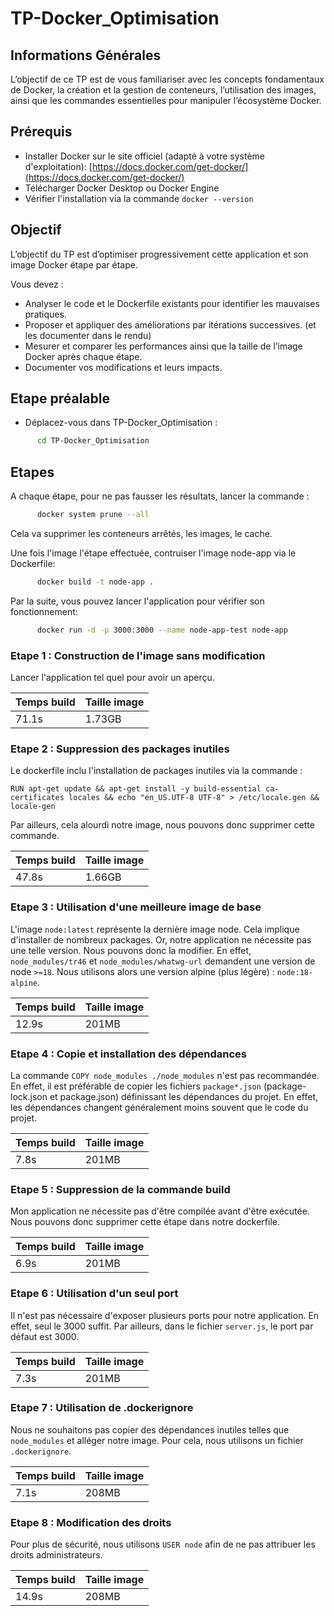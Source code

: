 # TP-Docker_Optimisation

## Informations Générales

L’objectif de ce TP est de vous familiariser avec les concepts fondamentaux de Docker, la création et la gestion de conteneurs, l’utilisation des images, ainsi que les commandes essentielles pour manipuler l’écosystème Docker.

## Prérequis

- Installer Docker sur le site officiel (adapté à votre système d'exploitation): [https://docs.docker.com/get-docker/](https://docs.docker.com/get-docker/)
- Télécharger Docker Desktop ou Docker Engine
- Vérifier l'installation via la commande `docker --version`

## Objectif

L’objectif du TP est d’optimiser progressivement cette application et son image Docker étape par étape.

Vous devez :

- Analyser le code et le Dockerfile existants pour identifier les mauvaises pratiques.
- Proposer et appliquer des améliorations par itérations successives. (et les documenter dans le rendu)
- Mesurer et comparer les performances ainsi que la taille de l’image Docker après
  chaque étape.
- Documenter vos modifications et leurs impacts.

## Etape préalable

- Déplacez-vous dans TP-Docker_Optimisation&nbsp;:

```bash
      cd TP-Docker_Optimisation
```

## Etapes

A chaque étape, pour ne pas fausser les résultats, lancer la commande&nbsp;:

```bash
      docker system prune --all
```

Cela va supprimer les conteneurs arrêtés, les images, le cache.

Une fois l'image l'étape effectuée, contruiser l'image node-app via le Dockerfile:

```bash
      docker build -t node-app .
```

Par la suite, vous pouvez lancer l'application pour vérifier son fonctionnement:

```bash
      docker run -d -p 3000:3000 --name node-app-test node-app
```

### Etape 1 : Construction de l'image sans modification

Lancer l'application tel quel pour avoir un aperçu.

| Temps build | Taille image |
| ----------- | ------------ |
| 71.1s       | 1.73GB       |

### Etape 2 : Suppression des packages inutiles

Le dockerfile inclu l'installation de packages inutiles via la commande :

```
RUN apt-get update && apt-get install -y build-essential ca-certificates locales && echo "en_US.UTF-8 UTF-8" > /etc/locale.gen && locale-gen
```

Par ailleurs, cela alourdi notre image, nous pouvons donc supprimer cette commande.

| Temps build | Taille image |
| ----------- | ------------ |
| 47.8s       | 1.66GB       |

### Etape 3 : Utilisation d'une meilleure image de base

L'image `node:latest` représente la dernière image node. Cela implique d'installer de nombreux packages. Or, notre application ne nécessite pas une telle version. Nous pouvons donc la modifier. En effet, `node_modules/tr46` et `node_modules/whatwg-url` demandent une version de node `>=18`. Nous utilisons alors une version alpine (plus légère) : `node:18-alpine`.

| Temps build | Taille image |
| ----------- | ------------ |
| 12.9s       | 201MB        |

### Etape 4 : Copie et installation des dépendances

La commande `COPY node_modules ./node_modules` n'est pas recommandée. En effet, il est préférable de copier les fichiers `package*.json` (package-lock.json et package.json) définissant les dépendances du projet. En effet, les dépendances changent généralement moins souvent que le code du projet.

| Temps build | Taille image |
| ----------- | ------------ |
| 7.8s        | 201MB        |

### Etape 5 : Suppression de la commande build

Mon application ne nécessite pas d'être compilée avant d'être exécutée. Nous pouvons donc supprimer cette étape dans notre dockerfile.

| Temps build | Taille image |
| ----------- | ------------ |
| 6.9s        | 201MB        |

### Etape 6 : Utilisation d'un seul port

Il n'est pas nécessaire d'exposer plusieurs ports pour notre application. En effet, seul le 3000 suffit. Par ailleurs, dans le fichier `server.js`, le port par défaut est 3000.

| Temps build | Taille image |
| ----------- | ------------ |
| 7.3s        | 201MB        |

### Etape 7 : Utilisation de .dockerignore

Nous ne souhaitons pas copier des dépendances inutiles telles que `node_modules` et alléger notre image. Pour cela, nous utilisons un fichier `.dockerignore`.

| Temps build | Taille image |
| ----------- | ------------ |
| 7.1s        | 208MB        |

### Etape 8 : Modification des droits

Pour plus de sécurité, nous utilisons `USER node` afin de ne pas attribuer les droits administrateurs.

| Temps build | Taille image |
| ----------- | ------------ |
| 14.9s       | 208MB        |
